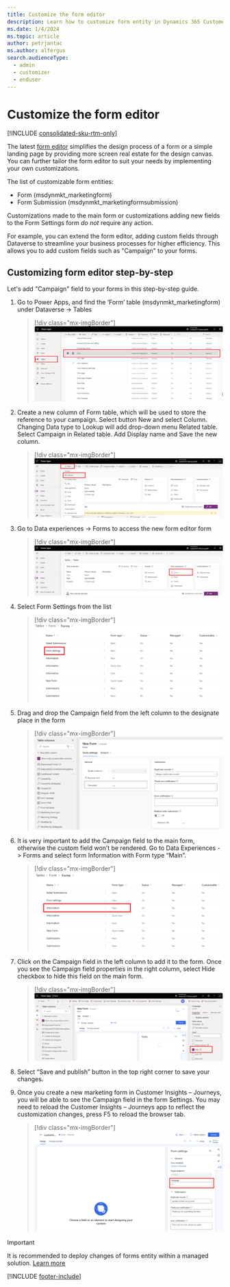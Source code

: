 ```yaml
---
title: Customize the form editor
description: Learn how to customize form entity in Dynamics 365 Customer Insights - Journeys.
ms.date: 1/4/2024
ms.topic: article
author: petrjantac
ms.author: alfergus
search.audienceType: 
  - admin
  - customizer
  - enduser
---
```


# Customize the form editor

[!INCLUDE [consolidated-sku-rtm-only](./includes/consolidated-sku-rtm-only.md)]

The latest [form editor](../real-time-marketing-form-overview.md) simplifies the design process of a form or a simple landing page by providing more screen real estate for the design canvas. You can further tailor the form editor to suit your needs by implementing your own customizations.

The list of customizable form entities:

- Form (msdynmkt_marketingform)
- Form Submission (msdynmkt_marketingformsubmission)

Customizations made to the main form or customizations adding new fields to the Form Settings form *do not* require any action.

For example, you can extend the form editor, adding custom fields through Dataverse to streamline your business processes for higher efficiency. This allows you to add custom fields such as "Campaign" to your forms.

## Customizing form editor step-by-step

Let's add "Campaign" field to your forms in this step-by-step guide.

1. Go to Power Apps, and find the ‘Form’ table (msdynmkt_marketingform) under Dataverse -> Tables

    > [!div class="mx-imgBorder"]
    > ![Add consent element to the form.](media/real-time-marketing-form-customization-step1.png)

1. Create a new column of Form table, which will be used to store the reference to your campaign. Select button New and select Column. Changing Data type to Lookup will add drop-down menu Related table. Select Campaign in Related table. Add Display name and Save the new column.

    > [!div class="mx-imgBorder"]
    > ![Add consent element to the form.](media/real-time-marketing-form-customization-step2.png)

1. Go to Data experiences -> Forms to access the new form editor form

    > [!div class="mx-imgBorder"]
    > ![Add consent element to the form.](media/real-time-marketing-form-customization-step3.png)

1. Select Form Settings from the list

    > [!div class="mx-imgBorder"]
    > ![Add consent element to the form.](media/real-time-marketing-form-customization-step4.png)

1. Drag and drop the Campaign field from the left column to the designate place in the form

    > [!div class="mx-imgBorder"]
    > ![Add consent element to the form.](media/real-time-marketing-form-customization-step5.png)

1. It is very important to add the Campaign field to the main form, otherwise the custom field won’t be rendered. Go to Data Experiences -> Forms and select form Information with Form type “Main”.

    > [!div class="mx-imgBorder"]
    > ![Add consent element to the form.](media/real-time-marketing-form-customization-step6.png)

1. Click on the Campaign field in the left column to add it to the form. Once you see the Campaign field properties in the right column, select Hide checkbox to hide this field on the main form.

    > [!div class="mx-imgBorder"]
    > ![Add consent element to the form.](media/real-time-marketing-form-customization-step7.png)

1. Select “Save and publish” button in the top right corner to save your changes.
1. Once you create a new marketing form in Customer Insights – Journeys, you will be able to see the Campaign field in the form Settings. You may need to reload the Customer Insights – Journeys app to reflect the customization changes, press F5 to reload the browser tab.
    > [!div class="mx-imgBorder"]
    > ![Add consent element to the form.](media/real-time-marketing-form-customization-step8.png)

> [!IMPORTANT]
> It is recommended to deploy changes of forms entity within a managed solution. [Learn more](https://learn.microsoft.com/power-platform/alm/solution-concepts-alm)

[!INCLUDE [footer-include](./includes/footer-banner.md)]